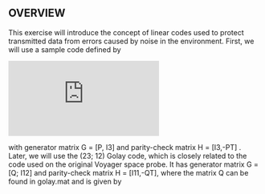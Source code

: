 ## OVERVIEW
This exercise will introduce the concept of linear codes used to protect transmitted data from
errors caused by noise in the environment. First, we will use a sample code defined by

![figure1](http://www.sciweavers.org/tex2img.php?eq=P%3D%20%5Cbegin%7Bbmatrix%7D1%20%26%201%20%26%200%20%5C%5C0%20%26%201%20%26%201%5C%5C1%20%26%200%20%26%201%20%5Cend%7Bbmatrix%7D%20&bc=Transparent&fc=White&im=png&fs=12&ff=arev&edit=0)

with generator matrix G = [P, I3] and parity-check matrix H = [I3,-PT] . Later, we will use the
(23; 12) Golay code, which is closely related to the code used on the original Voyager space probe.
It has generator matrix G = [Q; I12] and parity-check matrix H = [I11,-QT], where the matrix Q
can be found in golay.mat and is given by
